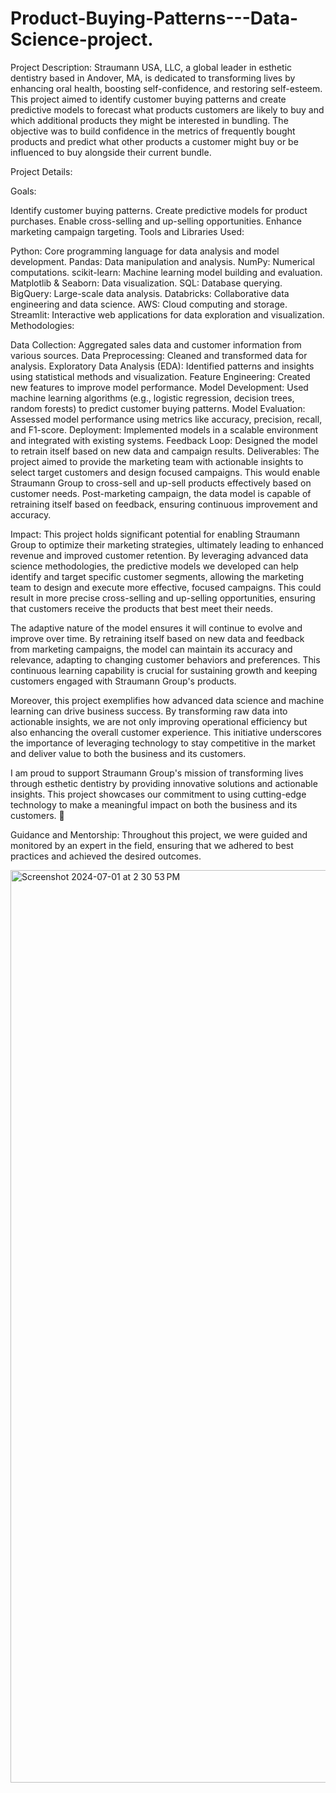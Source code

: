 # Product-Buying-Patterns---Data-Science-project.

Project Description:
Straumann USA, LLC, a global leader in esthetic dentistry based in Andover, MA, is dedicated to transforming lives by enhancing oral health, boosting self-confidence, and restoring self-esteem. This project aimed to identify customer buying patterns and create predictive models to forecast what products customers are likely to buy and which additional products they might be interested in bundling. The objective was to build confidence in the metrics of frequently bought products and predict what other products a customer might buy or be influenced to buy alongside their current bundle.

Project Details:

Goals:

Identify customer buying patterns.
Create predictive models for product purchases.
Enable cross-selling and up-selling opportunities.
Enhance marketing campaign targeting.
Tools and Libraries Used:

Python: Core programming language for data analysis and model development.
Pandas: Data manipulation and analysis.
NumPy: Numerical computations.
scikit-learn: Machine learning model building and evaluation.
Matplotlib & Seaborn: Data visualization.
SQL: Database querying.
BigQuery: Large-scale data analysis.
Databricks: Collaborative data engineering and data science.
AWS: Cloud computing and storage.
Streamlit: Interactive web applications for data exploration and visualization.
Methodologies:

Data Collection: Aggregated sales data and customer information from various sources.
Data Preprocessing: Cleaned and transformed data for analysis.
Exploratory Data Analysis (EDA): Identified patterns and insights using statistical methods and visualization.
Feature Engineering: Created new features to improve model performance.
Model Development: Used machine learning algorithms (e.g., logistic regression, decision trees, random forests) to predict customer buying patterns.
Model Evaluation: Assessed model performance using metrics like accuracy, precision, recall, and F1-score.
Deployment: Implemented models in a scalable environment and integrated with existing systems.
Feedback Loop: Designed the model to retrain itself based on new data and campaign results.
Deliverables:
The project aimed to provide the marketing team with actionable insights to select target customers and design focused campaigns. This would enable Straumann Group to cross-sell and up-sell products effectively based on customer needs. Post-marketing campaign, the data model is capable of retraining itself based on feedback, ensuring continuous improvement and accuracy.

Impact:
This project holds significant potential for enabling Straumann Group to optimize their marketing strategies, ultimately leading to enhanced revenue and improved customer retention. By leveraging advanced data science methodologies, the predictive models we developed can help identify and target specific customer segments, allowing the marketing team to design and execute more effective, focused campaigns. This could result in more precise cross-selling and up-selling opportunities, ensuring that customers receive the products that best meet their needs.

The adaptive nature of the model ensures it will continue to evolve and improve over time. By retraining itself based on new data and feedback from marketing campaigns, the model can maintain its accuracy and relevance, adapting to changing customer behaviors and preferences. This continuous learning capability is crucial for sustaining growth and keeping customers engaged with Straumann Group's products.

Moreover, this project exemplifies how advanced data science and machine learning can drive business success. By transforming raw data into actionable insights, we are not only improving operational efficiency but also enhancing the overall customer experience. This initiative underscores the importance of leveraging technology to stay competitive in the market and deliver value to both the business and its customers.

I am proud to support Straumann Group's mission of transforming lives through esthetic dentistry by providing innovative solutions and actionable insights. This project showcases our commitment to using cutting-edge technology to make a meaningful impact on both the business and its customers. 🌟

Guidance and Mentorship:
Throughout this project, we were guided and monitored by an expert in the field, ensuring that we adhered to best practices and achieved the desired outcomes.

<img width="1460" alt="Screenshot 2024-07-01 at 2 30 53 PM" src="https://github.com/sasankyadavd99/Product-Buying-Patterns---Data-Science-project./assets/160814035/b464ec14-05d5-4ea7-97ed-161d5ba9a90d">
